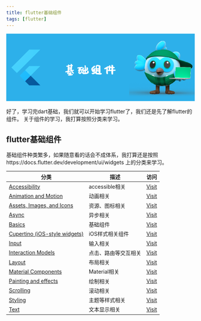 ```yaml
---
title: flutter基础组件
tags: [flutter]
---
```

![headerimg](./Header.png)

好了，学习完dart基础，我们就可以开始学习flutter了，我们还是先了解flutter的组件。
关于组件的学习，我打算按照分类来学习。
<!--truncate-->

## flutter基础组件

基础组件种类繁多，如果随意看的话会不成体系，我打算还是按照https://docs.flutter.dev/development/ui/widgets 上的分类来学习。

| 分类                                                         | 描述                 | 访问                                                         |
| ------------------------------------------------------------ | -------------------- | ------------------------------------------------------------ |
| [Accessibility](https://docs.flutter.dev/development/ui/widgets/accessibility) | accessible相关       | [Visit](https://docs.flutter.dev/development/ui/widgets/accessibility) |
| [Animation and Motion](https://docs.flutter.dev/development/ui/widgets/animation) | 动画相关             | [Visit](https://docs.flutter.dev/development/ui/widgets/animation) |
| [Assets, Images, and Icons](https://docs.flutter.dev/development/ui/widgets/assets) | 资源、图标相关       | [Visit](https://docs.flutter.dev/development/ui/widgets/assets) |
| [Async](https://docs.flutter.dev/development/ui/widgets/async) | 异步相关             | [Visit](https://docs.flutter.dev/development/ui/widgets/async) |
| [Basics](https://docs.flutter.dev/development/ui/widgets/basics) | 基础组件             | [Visit](https://docs.flutter.dev/development/ui/widgets/basics) |
| [Cupertino (iOS-style widgets)](https://docs.flutter.dev/development/ui/widgets/cupertino) | iOS样式相关组件      | [Visit](https://docs.flutter.dev/development/ui/widgets/cupertino) |
| [Input](https://docs.flutter.dev/development/ui/widgets/input) | 输入相关             | [Visit](https://docs.flutter.dev/development/ui/widgets/input) |
| [Interaction Models](https://docs.flutter.dev/development/ui/widgets/interaction) | 点击、路由等交互相关 | [Visit](https://docs.flutter.dev/development/ui/widgets/interaction) |
| [Layout](https://docs.flutter.dev/development/ui/widgets/layout) | 布局相关             | [Visit](https://docs.flutter.dev/development/ui/widgets/layout) |
| [Material Components](https://docs.flutter.dev/development/ui/widgets/material) | Material相关         | [Visit](https://docs.flutter.dev/development/ui/widgets/material) |
| [Painting and effects](https://docs.flutter.dev/development/ui/widgets/painting) | 绘制相关             | [Visit](https://docs.flutter.dev/development/ui/widgets/painting) |
| [Scrolling](https://docs.flutter.dev/development/ui/widgets/scrolling) | 滚动相关             | [Visit](https://docs.flutter.dev/development/ui/widgets/scrolling) |
| [Styling](https://docs.flutter.dev/development/ui/widgets/styling) | 主题等样式相关       | [Visit](https://docs.flutter.dev/development/ui/widgets/styling) |
| [Text](https://docs.flutter.dev/development/ui/widgets/text) | 文本显示相关         | [Visit](https://docs.flutter.dev/development/ui/widgets/text) |

